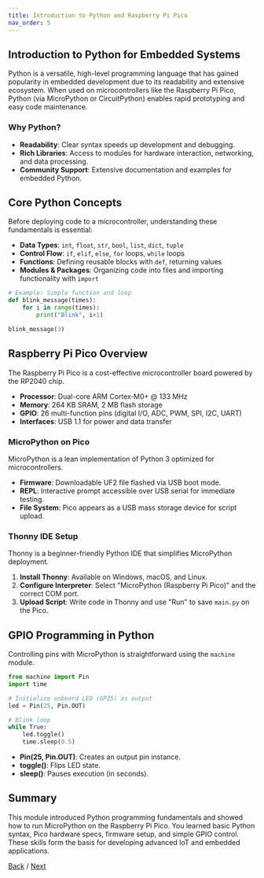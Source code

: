 ```yaml
---
title: Introduction to Python and Raspberry Pi Pico
nav_order: 5
---
```


## Introduction to Python for Embedded Systems

Python is a versatile, high-level programming language that has gained popularity in embedded development due to its readability and extensive ecosystem. When used on microcontrollers like the Raspberry Pi Pico, Python (via MicroPython or CircuitPython) enables rapid prototyping and easy code maintenance.

### Why Python?

* **Readability**: Clear syntax speeds up development and debugging.
* **Rich Libraries**: Access to modules for hardware interaction, networking, and data processing.
* **Community Support**: Extensive documentation and examples for embedded Python.

## Core Python Concepts

Before deploying code to a microcontroller, understanding these fundamentals is essential:

* **Data Types**: `int`, `float`, `str`, `bool`, `list`, `dict`, `tuple`
* **Control Flow**: `if`, `elif`, `else`, `for` loops, `while` loops
* **Functions**: Defining reusable blocks with `def`, returning values
* **Modules & Packages**: Organizing code into files and importing functionality with `import`

```python
# Example: Simple function and loop
def blink_message(times):
    for i in range(times):
        print("Blink", i+1)

blink_message(3)
```

## Raspberry Pi Pico Overview

The Raspberry Pi Pico is a cost-effective microcontroller board powered by the RP2040 chip.

* **Processor**: Dual-core ARM Cortex‑M0+ @ 133 MHz
* **Memory**: 264 KB SRAM, 2 MB flash storage
* **GPIO**: 26 multi-function pins (digital I/O, ADC, PWM, SPI, I2C, UART)
* **Interfaces**: USB 1.1 for power and data transfer

### MicroPython on Pico

MicroPython is a lean implementation of Python 3 optimized for microcontrollers.

* **Firmware**: Downloadable UF2 file flashed via USB boot mode.
* **REPL**: Interactive prompt accessible over USB serial for immediate testing.
* **File System**: Pico appears as a USB mass storage device for script upload.

### Thonny IDE Setup

Thonny is a beginner-friendly Python IDE that simplifies MicroPython deployment.

1. **Install Thonny**: Available on Windows, macOS, and Linux.
2. **Configure Interpreter**: Select "MicroPython (Raspberry Pi Pico)" and the correct COM port.
3. **Upload Script**: Write code in Thonny and use "Run" to save `main.py` on the Pico.

## GPIO Programming in Python

Controlling pins with MicroPython is straightforward using the `machine` module.

```python
from machine import Pin
import time

# Initialize onboard LED (GP25) as output
led = Pin(25, Pin.OUT)

# Blink loop
while True:
    led.toggle()
    time.sleep(0.5)
```

* **Pin(25, Pin.OUT)**: Creates an output pin instance.
* **toggle()**: Flips LED state.
* **sleep()**: Pauses execution (in seconds).

## Summary

This module introduced Python programming fundamentals and showed how to run MicroPython on the Raspberry Pi Pico. You learned basic Python syntax, Pico hardware specs, firmware setup, and simple GPIO control. These skills form the basis for developing advanced IoT and embedded applications.

[Back](module3.md) / [Next](module5.md)